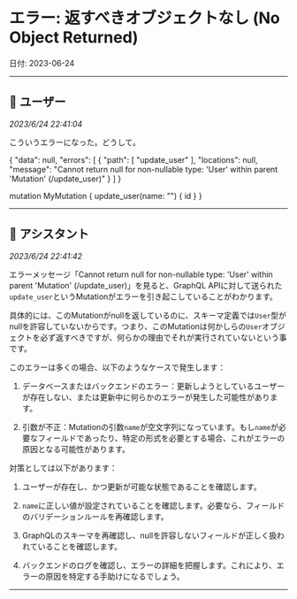 # エラー: 返すべきオブジェクトなし (No Object Returned)

日付: 2023-06-24

---

## 👤 ユーザー
*2023/6/24 22:41:04*

こういうエラーになった。どうして。

{
  "data": null,
  "errors": [
    {
      "path": [
        "update_user"
      ],
      "locations": null,
      "message": "Cannot return null for non-nullable type: 'User' within parent 'Mutation' (/update_user)"
    }
  ]
}

mutation MyMutation {
  update_user(name: "") {
    id
  }
}

---

## 🤖 アシスタント
*2023/6/24 22:41:42*

エラーメッセージ「Cannot return null for non-nullable type: 'User' within parent 'Mutation' (/update_user)」を見ると、GraphQL APIに対して送られた`update_user`というMutationがエラーを引き起こしていることがわかります。

具体的には、このMutationがnullを返しているのに、スキーマ定義では`User`型がnullを許容していないからです。つまり、このMutationは何かしらの`User`オブジェクトを必ず返すべきですが、何らかの理由でそれが実行されていないという事です。

このエラーは多くの場合、以下のようなケースで発生します：

1. データベースまたはバックエンドのエラー：更新しようとしているユーザーが存在しない、または更新中に何らかのエラーが発生した可能性があります。

2. 引数が不正：Mutationの引数`name`が空文字列になっています。もし`name`が必要なフィールドであったり、特定の形式を必要とする場合、これがエラーの原因となる可能性があります。

対策としては以下があります：

1. ユーザーが存在し、かつ更新が可能な状態であることを確認します。

2. `name`に正しい値が設定されていることを確認します。必要なら、フィールドのバリデーションルールを再確認します。

3. GraphQLのスキーマを再確認し、nullを許容しないフィールドが正しく扱われていることを確認します。

4. バックエンドのログを確認し、エラーの詳細を把握します。これにより、エラーの原因を特定する手助けになるでしょう。

---
